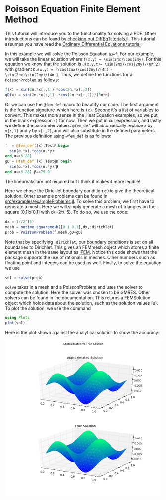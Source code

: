 # Poisson Equation Finite Element Method

This tutorial will introduce you to the functionality for solving a PDE. Other
introductions can be found by [checking out DiffEqTutorials.jl](https://github.com/JuliaDiffEq/DiffEqTutorials.jl). This tutorial assumes you have read the [Ordinary Differential Equations tutorial](ode_example.html).

In this example we will solve the Poisson Equation ``Δu=f``. For our example, we will take the linear equation where ``f(x,y) = \sin(2πx)\cos(2πy)``. For this equation we know that the solution is ``u(x,y,t)= \sin(2πx)\cos(2πy)/(8π^2)`` with gradient ``Du(x,y) = [\cos(2πx)\cos(2πy)/(4π) -\sin(2πx)\sin(2πy)/(4π)]``. Thus, we define the functions for a `PoissonProblem` as follows:

```julia
f(x) = sin(2π.*x[:,1]).*cos(2π.*x[:,2])
gD(x) = sin(2π.*x[:,1]).*cos(2π.*x[:,2])/(8π*π)
```

Or we can use the `@fem_def` macro to beautify our code. The first argument is
the function signature, which here is `(x)`. Second it's a list of variables to
convert. This makes more sense in the Heat Equation examples, so we put in the
blank expression `()` for now. Then we put in our expression, and lastly we define
the parameter values. `@fem_def` will automatically replace `x` by `x[:,1]` and
`y` by `x[:,2]`, and will also substitute in the defined parameters. The previous
definition using `@fem_def` is as follows:

```julia
f  = @fem_def((x),TestF,begin
  sin(α.*x).*cos(α.*y)
end,α=>6.28)
gD = @fem_def (x) TestgD begin
  sin(α.*x).*cos(α.*y)/β
end α=>6.28) β=>79.0
```

The linebreaks are not required but I think it makes it more legible!

Here we chose the Dirichlet boundary condition `gD` to give the theoretical solution.  Other example problems can be found in [src/examples/exampleProblems.jl](https://github.com/JuliaDiffEq/DifferentialEquations.jl/tree/master/src/premades/premade_problems.jl). To solve this problem, we first have to generate a mesh. Here we will simply generate a mesh of triangles on the square [0,1]x[0,1] with dx=2^(-5). To do so, we use the code:

```julia
dx = 1//2^(5)
mesh = notime_squaremesh([0 1 0 1],dx,:dirichlet)
prob = PoissonProblem(f,mesh,gD=gD)
```

Note that by specifying `:dirichlet`, our boundary conditions is set on all boundaries to Dirichlet. This gives an FEMmesh object which stores a finite element mesh in the same layout as [iFEM](http://www.math.uci.edu/~chenlong/programming.html). Notice this code shows that the package supports the use of rationals in meshes. Other numbers such as floating point and integers can be used as well. Finally, to solve the equation we use

```julia
sol = solve(prob)
```

`solve` takes in a mesh and a PoissonProblem and uses the solver to compute the solution. Here the solver was chosen to be GMRES. Other solvers can be found in the documentation. This returns a FEMSolution object which holds data about the solution, such as the solution values (u). To plot the solution, we use the command

```julia
using Plots
plot(sol)
```

Here is the plot shown against the analytical solution to show the accuracy:

![Poisson Example Solution](../assets/introductionExample.png)
